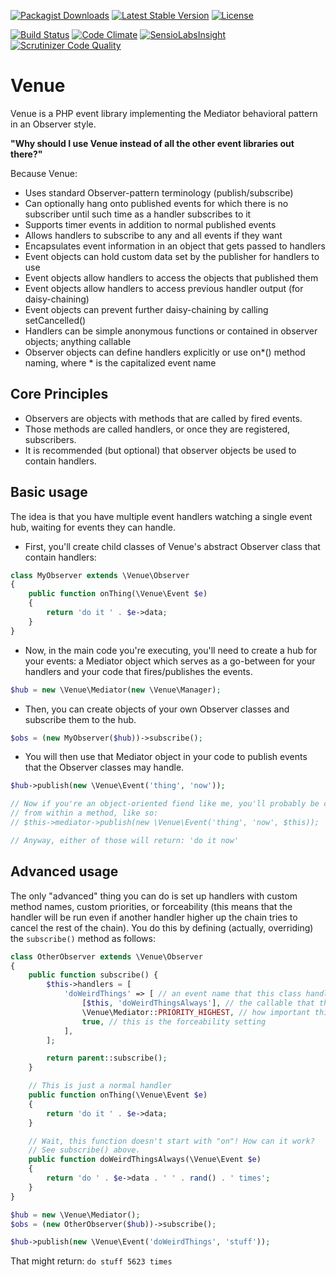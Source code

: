 [![Packagist Downloads](https://img.shields.io/packagist/dt/garrettw/noair.svg)](https://packagist.org/packages/garrettw/noair) [![Latest Stable Version](https://img.shields.io/packagist/v/garrettw/noair.svg)](https://packagist.org/packages/garrettw/noair) [![License](https://poser.pugx.org/garrettw/noair/license.svg)](https://packagist.org/packages/garrettw/noair)

[![Build Status](https://travis-ci.org/garrettw/noair.svg?branch=master)](https://travis-ci.org/garrettw/noair) [![Code Climate](https://codeclimate.com/github/garrettw/noair/badges/gpa.svg)](https://codeclimate.com/github/garrettw/noair) [![SensioLabsInsight](https://img.shields.io/sensiolabs/i/fc0bc904-ef77-4ed4-b474-8ce3db9a4cc2.svg)](https://insight.sensiolabs.com/projects/fc0bc904-ef77-4ed4-b474-8ce3db9a4cc2) [![Scrutinizer Code Quality](https://scrutinizer-ci.com/g/garrettw/noair/badges/quality-score.png?b=master)](https://scrutinizer-ci.com/g/garrettw/noair/?branch=master)

Venue
======

Venue is a PHP event library implementing the Mediator behavioral pattern in an Observer style.

**"Why should I use Venue instead of all the other event libraries out there?"**

Because Venue:
- Uses standard Observer-pattern terminology (publish/subscribe)
- Can optionally hang onto published events for which there is no subscriber until such time as a handler subscribes to it
- Supports timer events in addition to normal published events
- Allows handlers to subscribe to any and all events if they want
- Encapsulates event information in an object that gets passed to handlers
- Event objects can hold custom data set by the publisher for handlers to use
- Event objects allow handlers to access the objects that published them
- Event objects allow handlers to access previous handler output (for daisy-chaining)
- Event objects can prevent further daisy-chaining by calling setCancelled()
- Handlers can be simple anonymous functions or contained in observer objects; anything callable
- Observer objects can define handlers explicitly or use on*() method naming, where * is the capitalized event name

Core Principles
-------
- Observers are objects with methods that are called by fired events.
- Those methods are called handlers, or once they are registered, subscribers.
- It is recommended (but optional) that observer objects be used to contain handlers.

Basic usage
-------
The idea is that you have multiple event handlers watching a single event hub, waiting for events they can handle.

- First, you'll create child classes of Venue's abstract Observer class that contain handlers:
```php
class MyObserver extends \Venue\Observer
{
    public function onThing(\Venue\Event $e)
    {
        return 'do it ' . $e->data;
    }
}
```
- Now, in the main code you're executing, you'll need to create a hub for your events: a Mediator object which serves as a go-between for your handlers and your code that fires/publishes the events.
```php
$hub = new \Venue\Mediator(new \Venue\Manager);
```
- Then, you can create objects of your own Observer classes and subscribe them to the hub.
```php
$obs = (new MyObserver($hub))->subscribe();
```
- You will then use that Mediator object in your code to publish events that the Observer classes may handle.
```php
$hub->publish(new \Venue\Event('thing', 'now'));

// Now if you're an object-oriented fiend like me, you'll probably be calling that
// from within a method, like so:
// $this->mediator->publish(new \Venue\Event('thing', 'now', $this));

// Anyway, either of those will return: 'do it now'
```

Advanced usage
-------
The only "advanced" thing you can do is set up handlers with custom method names,
custom priorities, or forceability (this means that the handler will be run even if
another handler higher up the chain tries to cancel the rest of the chain).
You do this by defining (actually, overriding) the `subscribe()` method as follows:

```php
class OtherObserver extends \Venue\Observer
{
    public function subscribe() {
        $this->handlers = [
            'doWeirdThings' => [ // an event name that this class handles
                [$this, 'doWeirdThingsAlways'], // the callable that the event fires
                \Venue\Mediator::PRIORITY_HIGHEST, // how important this handler is
                true, // this is the forceability setting
            ],
        ];

        return parent::subscribe();
    }

    // This is just a normal handler
    public function onThing(\Venue\Event $e)
    {
        return 'do it ' . $e->data;
    }

    // Wait, this function doesn't start with "on"! How can it work?
    // See subscribe() above.
    public function doWeirdThingsAlways(\Venue\Event $e)
    {
        return 'do ' . $e->data . ' ' . rand() . ' times';
    }
}

$hub = new \Venue\Mediator();
$obs = (new OtherObserver($hub))->subscribe();

$hub->publish(new \Venue\Event('doWeirdThings', 'stuff'));
```

That might return: `do stuff 5623 times`
